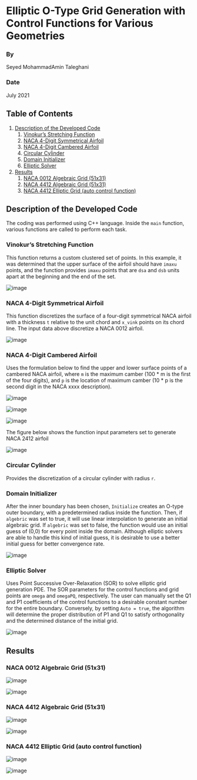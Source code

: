 # Elliptic O-Type Grid Generation with Control Functions for Various Geometries

### By
Seyed MohammadAmin Taleghani

### Date
July 2021

## Table of Contents
1. [Description of the Developed Code](#description-of-the-developed-code)
   1. [Vinokur’s Stretching Function](#vinokurs-stretching-function)
   2. [NACA 4-Digit Symmetrical Airfoil](#naca-4-digit-symmetrical-airfoil)
   3. [NACA 4-Digit Cambered Airfoil](#naca-4-digit-cambered-airfoil)
   4. [Circular Cylinder](#circular-cylinder)
   5. [Domain Initializer](#domain-initializer)
   6. [Elliptic Solver](#elliptic-solver)
2. [Results](#results)
   1. [NACA 0012 Algebraic Grid (51x31)](#naca-0012-algebraic-grid-51x31)
   2. [NACA 4412 Algebraic Grid (51x31)](#naca-4412-algebraic-grid-51x31)
   3. [NACA 4412 Elliptic Grid (auto control function)](#naca-4412-elliptic-grid-auto-control-function)

## Description of the Developed Code

The coding was performed using C++ language. Inside the `main` function, various functions are called to perform each task.

### Vinokur’s Stretching Function

This function returns a custom clustered set of points. In this example, it was determined that the upper surface of the airfoil should have `imaxu` points, and the function provides `imaxu` points that are `dsa` and `dsb` units apart at the beginning and the end of the set.

![image](https://github.com/user-attachments/assets/f3592a4b-6774-4e85-a58f-f5d91ade5a37)


### NACA 4-Digit Symmetrical Airfoil

This function discretizes the surface of a four-digit symmetrical NACA airfoil with a thickness `t` relative to the unit chord and `x_vink` points on its chord line. The input data above discretize a NACA 0012 airfoil.

![image](https://github.com/user-attachments/assets/420aefd2-cb56-4236-8467-0dc1e11666f7)


### NACA 4-Digit Cambered Airfoil

Uses the formulation below to find the upper and lower surface points of a cambered NACA airfoil, where `m` is the maximum camber (100 * m is the first of the four digits), and `p` is the location of maximum camber (10 * p is the second digit in the NACA xxxx description).

![image](https://github.com/user-attachments/assets/914e28b2-330f-479a-97ec-20203c09d00d)

![image](https://github.com/user-attachments/assets/45f87646-d77c-4db6-a079-ecb2e9dad494)

![image](https://github.com/user-attachments/assets/3cb8d0c3-6804-411d-9a0c-80a084f14fdf)


The figure below shows the function input parameters set to generate NACA 2412 airfoil

![image](https://github.com/user-attachments/assets/90875252-2464-4341-b402-c7db8e1fff2b)


### Circular Cylinder

Provides the discretization of a circular cylinder with radius `r`.

### Domain Initializer

After the inner boundary has been chosen, `Initialize` creates an O-type outer boundary, with a predetermined radius inside the function. Then, if `algebric` was set to true, it will use linear interpolation to generate an initial algebraic grid. If `algebric` was set to false, the function would use an initial guess of (0,0) for every point inside the domain. Although elliptic solvers are able to handle this kind of initial guess, it is desirable to use a better initial guess for better convergence rate.

![image](https://github.com/user-attachments/assets/1dcdcecf-8b81-4019-970b-e6e101aa807a)


### Elliptic Solver

Uses Point Successive Over-Relaxation (SOR) to solve elliptic grid generation PDE. The SOR parameters for the control functions and grid points are `omega` and `omegaPQ`, respectively. The user can manually set the Q1 and P1 coefficients of the control functions to a desirable constant number for the entire boundary. Conversely, by setting `Auto = true`, the algorithm will determine the proper distribution of P1 and Q1 to satisfy orthogonality and the determined distance of the initial grid.

![image](https://github.com/user-attachments/assets/9a3149a5-e9e0-4bf9-9cfb-8691962901cd)

## Results

### NACA 0012 Algebraic Grid (51x31)

![image](https://github.com/user-attachments/assets/f1774d2f-130f-419b-9a9b-5f799405e05b)

![image](https://github.com/user-attachments/assets/116a841a-90a2-4de6-8325-2d0f2fdbe294)


### NACA 4412 Algebraic Grid (51x31)

![image](https://github.com/user-attachments/assets/ca07eafc-2a7c-4bd7-bbb7-f0f29509c7a1)

![image](https://github.com/user-attachments/assets/14ea20cd-0a3a-4fc0-a61d-c44d835d8b3b)

### NACA 4412 Elliptic Grid (auto control function)

![image](https://github.com/user-attachments/assets/e7a1bd1f-99e2-4e98-a8cf-c4b6e3a36e23)

![image](https://github.com/user-attachments/assets/42e3f5b0-5fbc-412a-b43d-5e4852c666f3)
